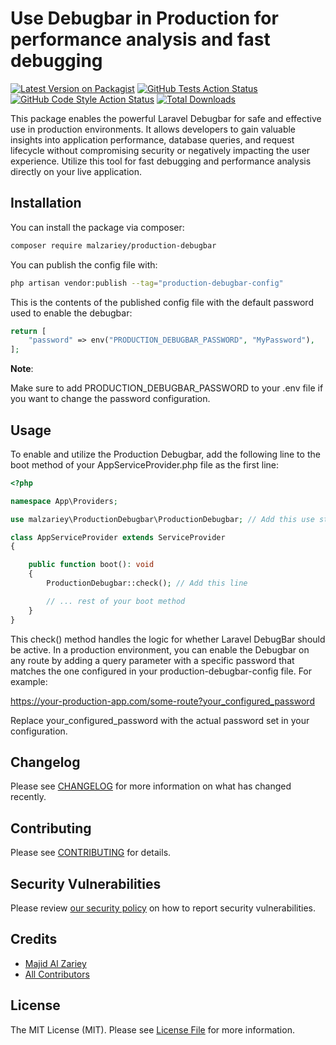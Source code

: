 # Use Debugbar in Production for performance analysis and fast debugging

[![Latest Version on Packagist](https://img.shields.io/packagist/v/malzariey/production-debugbar.svg?style=flat-square)](https://packagist.org/packages/malzariey/production-debugbar)
[![GitHub Tests Action Status](https://img.shields.io/github/actions/workflow/status/malzariey/production-debugbar/run-tests.yml?branch=main&label=tests&style=flat-square)](https://github.com/malzariey/production-debugbar/actions?query=workflow%3Arun-tests+branch%3Amain)
[![GitHub Code Style Action Status](https://img.shields.io/github/actions/workflow/status/malzariey/production-debugbar/fix-php-code-style-issues.yml?branch=main&label=code%20style&style=flat-square)](https://github.com/malzariey/production-debugbar/actions?query=workflow%3A"Fix+PHP+code+style+issues"+branch%3Amain)
[![Total Downloads](https://img.shields.io/packagist/dt/malzariey/production-debugbar.svg?style=flat-square)](https://packagist.org/packages/malzariey/production-debugbar)

This package enables the powerful Laravel Debugbar for safe and effective use in production environments. It allows developers to gain valuable insights into application performance, database queries, and request lifecycle without compromising security or negatively impacting the user experience. Utilize this tool for fast debugging and performance analysis directly on your live application.

## Installation

You can install the package via composer:

```bash
composer require malzariey/production-debugbar
```

You can publish the config file with:

```bash
php artisan vendor:publish --tag="production-debugbar-config"
```

This is the contents of the published config file with the default password used to enable the debugbar:

```php
return [
    "password" => env("PRODUCTION_DEBUGBAR_PASSWORD", "MyPassword"),
];


```
**Note**: 

Make sure to add PRODUCTION_DEBUGBAR_PASSWORD to your .env file if you want to change the password configuration.

## Usage
To enable and utilize the Production Debugbar, add the following line to the boot method of your AppServiceProvider.php file as the first line:



```php
<?php

namespace App\Providers;

use malzariey\ProductionDebugbar\ProductionDebugbar; // Add this use statement

class AppServiceProvider extends ServiceProvider
{

    public function boot(): void
    {
        ProductionDebugbar::check(); // Add this line

        // ... rest of your boot method
    }
}
```

This check() method handles the logic for whether Laravel DebugBar should be active. In a production environment, you can enable the Debugbar on any route by adding a query parameter with a specific password that matches the one configured in your production-debugbar-config file. For example:

https://your-production-app.com/some-route?your_configured_password

Replace your_configured_password with the actual password set in your configuration.

## Changelog

Please see [CHANGELOG](CHANGELOG.md) for more information on what has changed recently.

## Contributing

Please see [CONTRIBUTING](CONTRIBUTING.md) for details.

## Security Vulnerabilities

Please review [our security policy](../../security/policy) on how to report security vulnerabilities.

## Credits

- [Majid Al Zariey](https://github.com/malzariey)
- [All Contributors](../../contributors)

## License

The MIT License (MIT). Please see [License File](LICENSE.md) for more information.

